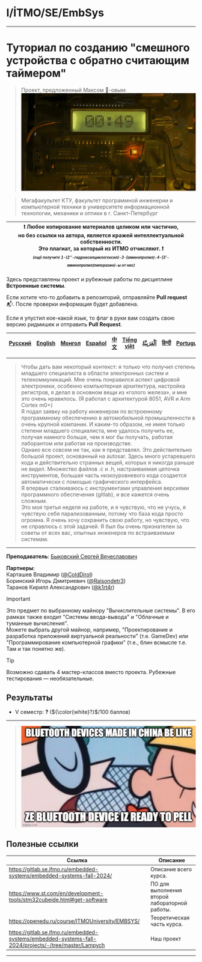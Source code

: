 # I/İTMO/SE/EmbSys

---
# Туториал по созданию "смешного устройства с обратно считающим таймером" 

> Проект, предложенный Максом :badger:-овым:\
> ![bomb](/img/gifs/countdown-call-of-duty.gif)

> Мегафакультет КТУ, факультет программной инженерии и компьютерной техники в университете информационной технологии, механики и оптики в г. Санкт-Петербург

| :exclamation: <b>Любое копирование материалов целиком или частично,<br>но без ссылки на автора, является кражей интеллектуальной собственности.<br>Это плагиат, за который из ИТМО отчисляют.</b> :exclamation:<br><sub><sup><i>(ещё получите 1-(2’’-гидроксилциклогексил)-3-[аминопропил]-4-[3’-аминопропил]пиперазин)-ы от нас)</sup></sub></b> |
|---------------------------------------------------------------------------------------------------------------------------------------------------------------------------------------------------------------------------------------------------------------------------------------------------------------------------------------------------|
Здесь представлены проект и рубежные работы по дисциплине **Встроенные системы**.

Если хотите что-то добавить в репозиторий, отправляйте **Pull request** :mailbox_with_mail:. После проверки информация будет добавлена.

Если я упустил кое-какой язык, то флаг в руки вам создать свою версию ридмишек и отправить **Pull Request**.

| [<strong>Русский</strong>](https://github.com/XVIIStarPlatinum/itmo/blob/master/Software%20Engineering/Embedded%20Systems/README.md) | [<strong>English</strong>](https://github.com/XVIIStarPlatinum/itmo/blob/master/Software%20Engineering/Embedded%20Systems/.docs/README_EN.md) | [<strong>Монгол</strong>](https://github.com/XVIIStarPlatinum/itmo/blob/master/Software%20Engineering/Embedded%20Systems/.docs/README_MN.md) | [<strong>Español</strong>](https://github.com/XVIIStarPlatinum/itmo/blob/master/Software%20Engineering/Embedded%20Systems/.docs/README_ES.md) | [<strong>中文</strong>](https://github.com/XVIIStarPlatinum/itmo/blob/master/Software%20Engineering/Embedded%20Systems/.docs/README_CN.md) | [<strong>Tiếng việt</strong>](https://github.com/XVIIStarPlatinum/itmo/blob/master/Software%20Engineering/Embedded%20Systems/.docs/README_VN.md) | [<strong><p dir="rtl" lang="ar">اَلْعَرَبِيَّةُ</p></strong>](https://github.com/XVIIStarPlatinum/itmo/blob/master/Software%20Engineering/Embedded%20Systems/.docs/README_AR.md) | [<strong>हिन्दी</strong>](https://github.com/XVIIStarPlatinum/itmo/blob/master/Software%20Engineering/Embedded%20Systems/.docs/README_IN.md) | [<strong>Português</strong>](https://github.com/XVIIStarPlatinum/itmo/blob/master/Software%20Engineering/Embedded%20Systems/.docs/README_PT.md) |
|--------------------------------------------------------------------------------------------------------------------------------------|-----------------------------------------------------------------------------------------------------------------------------------------------|----------------------------------------------------------------------------------------------------------------------------------------------|-----------------------------------------------------------------------------------------------------------------------------------------------|------------------------------------------------------------------------------------------------------------------------------------------|--------------------------------------------------------------------------------------------------------------------------------------------------|----------------------------------------------------------------------------------------------------------------------------------------------------------------------------------|----------------------------------------------------------------------------------------------------------------------------------------------|-------------------------------------------------------------------------------------------------------------------------------------------------|

---

> Чтобы дать вам некоторый контекст: я только что получил степень младшего специалиста в области электронных систем и телекоммуникаций. Мне очень понравился аспект цифровой электроники, особенно компьютерная архитектура, настройка регистров, я делал в основном вещи из «голого железа», и мне это очень нравилось. (Я работал с архитектурой 8051, AVR и Arm Cortex m0+)\
> Я подал заявку на работу инженером по встроенному программному обеспечению в автомобильной промышленности в очень крупной компании. И каким-то образом, не имея только степени младшего специалиста, мне удалось получить ее, получая намного больше, чем я мог бы получать, работая лаборантом или работая на производстве.\
> Однако все совсем не так, как я представлял. Это действительно большой проект, основанный на autosar. Здесь много устаревшего кода и действительно странных вещей, которых я никогда раньше не видел. Множество файлов .c и .h, настраиваемая цепочка инструментов, большая часть низкоуровневого кода создается автоматически с помощью графического интерфейса.\
> Я впервые сталкиваюсь с инструментами управления версиями программного обеспечения (gitlab), и все кажется очень сложным.\
> Это моя третья неделя на работе, и я чувствую, что не учусь, я чувствую себя парализованным, потому что база кода просто огромна. Я очень хочу сохранить свою работу, но чувствую, что не справлюсь с этой задачей. Я был бы очень признателен за советы от всех вас, опытных инженеров по встраиваемым системам.

---

**Преподаватель**: [Быковский Сергей Вячеславович](https://my.itmo.ru/persons/142291)

**Партнеры**:\
Карташев Владимир ([@ColdDirol](https://github.com/ColdDirol)) \
Боринский Игорь Дмитриевич ([@Raisondetr3](https://github.com/Raisondetr3))\
Таранов Кирилл Александрович ([@k1rt4r](https://github.com/k1rt4r))

> [!IMPORTANT]
> Это предмет по выбранному майнору "Вычислительные системы". В его рамках также входит "Системы ввода-вывода" и "Облачные и туманные вычисления".\
> Можете выбрать другой майнор, например, "Проектирование и разработка приложений виртуальной реальности" (т.е. GameDev) или "Программирование компьютерной графики" (т.е., блин всмысле т.е. Там и так понятно же).

> [!TIP]
> Возможно сдавать 4 мастер-классов вместо проекта. Рубежные тестирования — необязательные.
## Результаты

- V семестр: **?** (${\color{white}?}$/100 баллов)
---

> ![Bluetooth](/img/memes/yjv8jjzniidc1.jpeg)

## Полезные ссылки <a name="links"></a>
| Ссылка                                                                                               | Описание                                      |
|------------------------------------------------------------------------------------------------------|-----------------------------------------------|
| https://gitlab.se.ifmo.ru/embedded-systems/embedded-systems-fall-2024/                               | Описание всего курса.                         |
| https://www.st.com/en/development-tools/stm32cubeide.html#get-software                               | ПО для выполнения второй лабораторной работы. |
| https://openedu.ru/course/ITMOUniversity/EMBSYS/                                                     | Теоретическая часть курса.                    |
| https://gitlab.se.ifmo.ru/embedded-systems/embedded-systems-fall-2024/projects/-/tree/master/Lampych | Наш проект                                    |

---